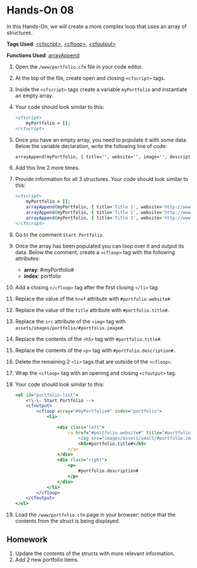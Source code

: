 # Hands-On 08

In this Hands-On, we will create a more complex loop that uses an array of structures.

**Tags Used**: [\<cfscript>](https://helpx.adobe.com/coldfusion/cfml-reference/coldfusion-tags/tags-r-s/cfscript.html), [\<cfloop>](https://helpx.adobe.com/coldfusion/cfml-reference/coldfusion-tags/tags-j-l/cfloop.html), [\<cfoutput>](https://helpx.adobe.com/coldfusion/cfml-reference/coldfusion-tags/tags-m-o/cfoutput.html)

**Functions Used**: [arrayAppend](https://helpx.adobe.com/coldfusion/cfml-reference/coldfusion-functions/functions-a-b/arrayappend.html)

1. Open the `/www/portfolio.cfm` file in your code editor.
1. At the top of the file, create open and closing `<cfscript>` tags.
1. Inside the `<cfscript>` tags create a variable `myPortfolio` and instantiate an empty array.
1. Your code should look similar to this:

    ```cfml
    <cfscript>
        myPortfolio = [];
    </cfscript>
    ```

1. Once you have an empty array, you need to populate it with some data. Below the variable declaration, write the following line of code:

    ```cfml
    arrayAppend(myPortfolio, { title='', website='', image='', description='' });
    ```

1. Add this line 2 more times.
1. Provide information for all 3 structures. Your code should look similar to this:

    ```cfml
    <cfscript>
        myPortfolio = [];
        arrayAppend(myPortfolio, { title='Title 1', website='http://www.website1.com', image='portfolio1.png', description='Description 1' });
        arrayAppend(myPortfolio, { title='Title 2', website='http://www.website2.com', image='portfolio2.png', description='Description 2' });
        arrayAppend(myPortfolio, { title='Title 3', website='http://www.website3.com', image='portfolio3.png', description='Description 3' });
    </cfscript>
    ```

1. Go to the comment `Start Portfolio`.
1. Once the array has been populated you can loop over it and output its data. Below the comment, create a `<cfloop>` tag with the following attributes:
    * **array**: #myPortfolio#
    * **index**: portfolio
1. Add a closing `</cfloop>` tag after the first closing `</li>` tag.
1. Replace the value of the `href` attribute with `#portfolio.website#`.
1. Replace the value of the `title` attribute with `#portfolio.title#`.
1. Replace the `src` attribute of the `<img>` tag with `assets/images/portfolio/#portfolio.image#`.
1. Replace the contents of the `<h5>` tag with `#portfolio.title#`.
1. Replace the contents of the `<p>` tag with `#portfolio.description#`.
1. Delete the remaining 2 `<li>` tags that are outside of the `<cfloop>`.
1. Wrap the `<cfloop>` tag with an opening and closing `<cfoutput>` tag.
1. Your code should look similar to this:

    ```cfml
    <ul id="portfolio-list">
        <!\-\- Start Portfolio -->
        <cfoutput>
            <cfloop array="#myPortfolio#" index="portfolio">
                <li>

                    <div class="left">
                        <a href="#portfolio.website#" title="#portfolio.title#" class="viewDetail ">
                            <img src="images/assets/small/#portfolio.image#" alt=" " border="0">
                            <h5>#portfolio.title#</h5>
                        </a>
                    </div>
                    <div class="right">
                        <p>
                            #portfolio.description#
                        </p>
                    </div>
                </li>
            </cfloop>
        </cfoutput>
    </ul>
    ```

1. Load the `/www/portfolio.cfm` page in your browser; notice that the contents from the struct is being displayed.

Homework
--------

1. Update the contents of the structs with more relevant information.
2. Add 2 new portfolio items.
